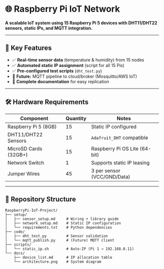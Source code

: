 # 🌐 Raspberry Pi IoT Network  
**A scalable IoT system using 15 Raspberry Pi 5 devices with DHT11/DHT22 sensors, static IPs, and MQTT integration.**  


---

## 📌 Key Features  
- ✅ **Real-time sensor data** (temperature & humidity) from 15 nodes  
- ✅ **Automated static IP assignment** (script for all 15 Pis)  
- ✅ **Pre-configured test scripts** (`dht_test.py`)  
- 🔄 **Future:** MQTT pipeline to cloud/broker (Mosquitto/AWS IoT)  
- 📖 **Complete documentation** for easy replication  

---

## 🛠️ Hardware Requirements  
| Component              | Quantity | Notes                          |  
|------------------------|----------|--------------------------------|  
| Raspberry Pi 5 (8GB)   | 15       | Static IP configured           |  
| DHT11/DHT22 Sensors    | 15       | `Adafruit_DHT` compatible      |  
| MicroSD Cards (32GB+)  | 15       | Raspberry Pi OS Lite (64-bit)  |  
| Network Switch         | 1        | Supports static IP leasing     |  
| Jumper Wires           | 45       | 3 per sensor (VCC/GND/Data)    |  

---

## 📂 Repository Structure  
```plaintext
RaspberryPi-IoT-Project/
├── setup/
│   ├── sensor_setup.md     # Wiring + library guide
│   ├── network_setup.md    # Static IP configuration
│   └── requirements.txt    # Python dependencies
├── code/
│   ├── dht_test.py         # Sensor validation
│   └── mqtt_publish.py     # (Future) MQTT client
├── scripts/
│   └── static_ip.sh        # Auto-IP (Pi 1 → 192.168.0.11)
└── docs/
    ├── device_list.md      # IP allocation table
    └── architecture.png    # System diagram
